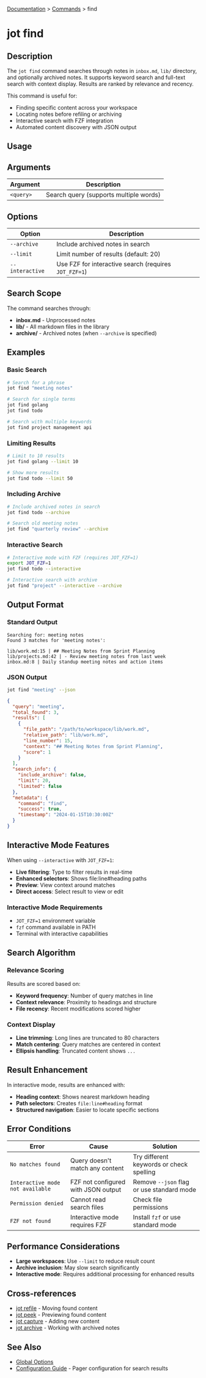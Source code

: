 [Documentation](../README.md) > [Commands](README.md) > find

# jot find

## Description

The `jot find` command searches through notes in `inbox.md`, `lib/` directory, and optionally archived notes. It supports keyword search and full-text search with context display. Results are ranked by relevance and recency.

This command is useful for:
- Finding specific content across your workspace
- Locating notes before refiling or archiving
- Interactive search with FZF integration
- Automated content discovery with JSON output

## Usage

## Arguments

| Argument | Description |
|----------|-------------|
| `<query>` | Search query (supports multiple words) |

## Options

| Option | Description |
|--------|-------------|
| `--archive` | Include archived notes in search |
| `--limit` | Limit number of results (default: 20) |
| `--interactive` | Use FZF for interactive search (requires `JOT_FZF=1`) |

## Search Scope

The command searches through:
- **inbox.md** - Unprocessed notes
- **lib/** - All markdown files in the library
- **archive/** - Archived notes (when `--archive` is specified)

## Examples

### Basic Search

```bash
# Search for a phrase
jot find "meeting notes"

# Search for single terms
jot find golang
jot find todo

# Search with multiple keywords
jot find project management api
```

### Limiting Results

```bash
# Limit to 10 results
jot find golang --limit 10

# Show more results
jot find todo --limit 50
```

### Including Archive

```bash
# Include archived notes in search
jot find todo --archive

# Search old meeting notes
jot find "quarterly review" --archive
```

### Interactive Search

```bash
# Interactive mode with FZF (requires JOT_FZF=1)
export JOT_FZF=1
jot find todo --interactive

# Interactive search with archive
jot find "project" --interactive --archive
```

## Output Format

### Standard Output

```
Searching for: meeting notes
Found 3 matches for 'meeting notes':

lib/work.md:15 | ## Meeting Notes from Sprint Planning
lib/projects.md:42 | - Review meeting notes from last week
inbox.md:8 | Daily standup meeting notes and action items
```

### JSON Output

```bash
jot find "meeting" --json
```

```json
{
  "query": "meeting",
  "total_found": 3,
  "results": [
    {
      "file_path": "/path/to/workspace/lib/work.md",
      "relative_path": "lib/work.md",
      "line_number": 15,
      "context": "## Meeting Notes from Sprint Planning",
      "score": 1
    }
  ],
  "search_info": {
    "include_archive": false,
    "limit": 20,
    "limited": false
  },
  "metadata": {
    "command": "find",
    "success": true,
    "timestamp": "2024-01-15T10:30:00Z"
  }
}
```

## Interactive Mode Features

When using `--interactive` with `JOT_FZF=1`:

- **Live filtering**: Type to filter results in real-time
- **Enhanced selectors**: Shows file:line#heading paths
- **Preview**: View context around matches
- **Direct access**: Select result to view or edit

### Interactive Mode Requirements

- `JOT_FZF=1` environment variable
- `fzf` command available in PATH
- Terminal with interactive capabilities

## Search Algorithm

### Relevance Scoring

Results are scored based on:
- **Keyword frequency**: Number of query matches in line
- **Context relevance**: Proximity to headings and structure
- **File recency**: Recent modifications scored higher

### Context Display

- **Line trimming**: Long lines are truncated to 80 characters
- **Match centering**: Query matches are centered in context
- **Ellipsis handling**: Truncated content shows `...`

## Result Enhancement

In interactive mode, results are enhanced with:
- **Heading context**: Shows nearest markdown heading
- **Path selectors**: Creates `file:line#heading` format
- **Structured navigation**: Easier to locate specific sections

## Error Conditions

| Error | Cause | Solution |
|-------|-------|----------|
| `No matches found` | Query doesn't match any content | Try different keywords or check spelling |
| `Interactive mode not available` | FZF not configured with JSON output | Remove `--json` flag or use standard mode |
| `Permission denied` | Cannot read search files | Check file permissions |
| `FZF not found` | Interactive mode requires FZF | Install `fzf` or use standard mode |

## Performance Considerations

- **Large workspaces**: Use `--limit` to reduce result count
- **Archive inclusion**: May slow search significantly
- **Interactive mode**: Requires additional processing for enhanced results

## Cross-references

- [jot refile](jot-refile.md) - Moving found content
- [jot peek](jot-peek.md) - Previewing found content
- [jot capture](jot-capture.md) - Adding new content
- [jot archive](jot-archive.md) - Working with archived notes

## See Also

- [Global Options](README.md#global-options)
- [Configuration Guide](../user-guide/configuration.md) - Pager configuration for search results
